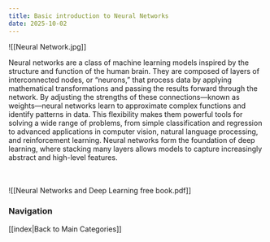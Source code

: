 ```yaml
---
title: Basic introduction to Neural Networks
date: 2025-10-02
---
```

![[Neural Network.jpg]]


Neural networks are a class of machine learning models inspired by the structure and function of the human brain. They are composed of layers of interconnected nodes, or “neurons,” that process data by applying mathematical transformations and passing the results forward through the network. By adjusting the strengths of these connections—known as weights—neural networks learn to approximate complex functions and identify patterns in data. This flexibility makes them powerful tools for solving a wide range of problems, from simple classification and regression to advanced applications in computer vision, natural language processing, and reinforcement learning. Neural networks form the foundation of deep learning, where stacking many layers allows models to capture increasingly abstract and high-level features.
<br>
<br>
<br>



![[Neural Networks and Deep Learning free book.pdf]]

### Navigation
[[index|Back to Main Categories]]
